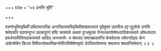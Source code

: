 +++
title = "०४ उनत्ति भूमिं"

+++

वरुणोभूमिम्पृथिवीं प्रथितमन्तरिक्षं अन्तरिक्षस्यापिपृथिवीशब्दवाच्यत्वं पूर्वमुक्तं उतापिच द्यां द्युलोकं उनत्ति क्लेदयति यदायन्दुग्धं उदकपूरणं वष्टि कामयते अथवा दुग्धमुदकं तेनतत्कार्यमोषध्यादिकंलक्ष्यते ओषध्यादयः प्रवर्धन्तामितियदाकामयते आदित् अनन्तरमे- व संवसत् समाच्छादयन्ति केपर्वतासः पर्ववन्तोद्रयः केन अभ्रेणमेघेन किञ्च विषीयन्तोबलमिछन्तोवीराविशेषेणवृष्टेः प्रेरयितारोमरुतः श्रथयन्त श्रथयन्तिमेघान् ॥ ४ ॥
